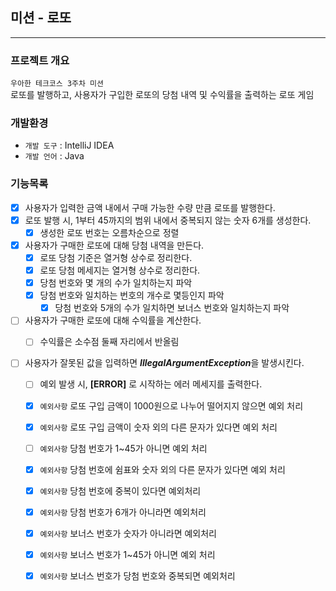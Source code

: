 ## 미션 - 로또

---
### 프로젝트 개요
`우아한 테크코스 3주차 미션`          
로또를 발행하고, 사용자가 구입한 로또의 당첨 내역 및 수익률을 출력하는 로또 게임

### 개발환경
* `개발 도구` : IntelliJ IDEA
* `개발 언어` : Java

### 기능목록
- [X] 사용자가 입력한 금액 내에서 구매 가능한 수량 만큼 로또를 발행한다.
- [X] 로또 발행 시, 1부터 45까지의 범위 내에서 중복되지 않는 숫자 6개를 생성한다.
    - [X] 생성한 로또 번호는 오름차순으로 정렬
- [X] 사용자가 구매한 로또에 대해 당첨 내역을 만든다.
    - [X] 로또 당첨 기준은 열거형 상수로 정리한다.
    - [X] 로또 당첨 메세지는 열거형 상수로 정리한다.
    - [X] 당첨 번호와 몇 개의 수가 일치하는지 파악
    - [X] 당첨 번호와 일치하는 번호의 개수로 몇등인지 파악
      - [X] 당첨 번호와 5개의 수가 일치하면 보너스 번호와 일치하는지 파악
- [ ] 사용자가 구매한 로또에 대해 수익률을 계산한다.
    - [ ] 수익률은 소수점 둘째 자리에서 반올림


- [ ] 사용자가 잘못된 값을 입력하면 ***IllegalArgumentException***을 발생시킨다.
    - [ ] 예외 발생 시, **\[ERROR\]** 로 시작하는 에러 메세지를 출력한다.
    - [X] `예외사항` 로또 구입 금액이 1000원으로 나누어 떨어지지 않으면 예외 처리
    - [X] `예외사항` 로또 구입 금액이 숫자 외의 다른 문자가 있다면 예외 처리
    - [ ] `예외사항` 당첨 번호가 1~45가 아니면 예외 처리
    - [X] `예외사항` 당첨 번호에 쉼표와 숫자 외의 다른 문자가 있다면 예외 처리
    - [X] `예외사항` 당첨 번호에 중복이 있다면 예외처리
    - [X] `예외사항` 당첨 번호가 6개가 아니라면 예외처리
    - [X] `예외사항` 보너스 번호가 숫자가 아니라면 예외처리
    - [X] `예외사항` 보너스 번호가 1~45가 아니면 예외 처리
    - [X] `예외사항` 보너스 번호가 당첨 번호와 중복되면 예외처리
  
